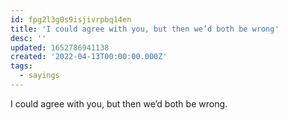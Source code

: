 ```yaml
---
id: fpg2l3g0s9isjivrpbq14en
title: 'I could agree with you, but then we’d both be wrong'
desc: ''
updated: 1652786941138
created: '2022-04-13T00:00:00.000Z'
tags:
  - sayings
---
```


I could agree with you, but then we’d both be wrong.

